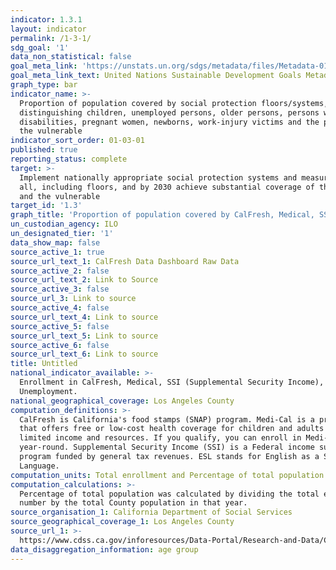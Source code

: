 ```yaml
---
indicator: 1.3.1
layout: indicator
permalink: /1-3-1/
sdg_goal: '1'
data_non_statistical: false
goal_meta_link: 'https://unstats.un.org/sdgs/metadata/files/Metadata-01-03-01a.pdf'
goal_meta_link_text: United Nations Sustainable Development Goals Metadata (pdf 894kB)
graph_type: bar
indicator_name: >-
  Proportion of population covered by social protection floors/systems, by sex,
  distinguishing children, unemployed persons, older persons, persons with
  disabilities, pregnant women, newborns, work-injury victims and the poor and
  the vulnerable
indicator_sort_order: 01-03-01
published: true
reporting_status: complete
target: >-
  Implement nationally appropriate social protection systems and measures for
  all, including floors, and by 2030 achieve substantial coverage of the poor
  and the vulnerable
target_id: '1.3'
graph_title: 'Proportion of population covered by CalFresh, Medical, SSI, and Unemployment'
un_custodian_agency: ILO
un_designated_tier: '1'
data_show_map: false
source_active_1: true
source_url_text_1: CalFresh Data Dashboard Raw Data
source_active_2: false
source_url_text_2: Link to Source
source_active_3: false
source_url_3: Link to source
source_active_4: false
source_url_text_4: Link to source
source_active_5: false
source_url_text_5: Link to source
source_active_6: false
source_url_text_6: Link to source
title: Untitled
national_indicator_available: >-
  Enrollment in CalFresh, Medical, SSI (Supplemental Security Income), and
  Unemployment. 
national_geographical_coverage: Los Angeles County
computation_definitions: >-
  CalFresh is California's food stamps (SNAP) program. Medi-Cal is a program
  that offers free or low-cost health coverage for children and adults with
  limited income and resources. If you qualify, you can enroll in Medi-Cal
  year-round. Supplemental Security Income (SSI) is a Federal income supplement
  program funded by general tax revenues. ESL stands for English as a Second
  Language.
computation_units: Total enrollment and Percentage of total population
computation_calculations: >-
  Percentage of total population was calculated by dividing the total enrollment
  number by the total County population in that year.
source_organisation_1: California Department of Social Services
source_geographical_coverage_1: Los Angeles County
source_url_1: >-
  https://www.cdss.ca.gov/inforesources/Data-Portal/Research-and-Data/CalFresh-Data-Dashboard
data_disaggregation_information: age group
---
```

